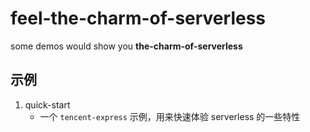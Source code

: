 # feel-the-charm-of-serverless
some demos would show you **the-charm-of-serverless**


## 示例
1. quick-start 
    - 一个 `tencent-express` 示例，用来快速体验 serverless 的一些特性

